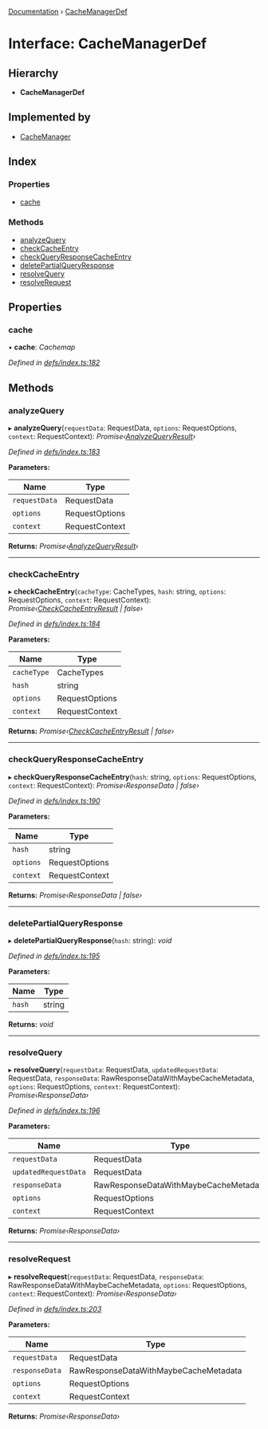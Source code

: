 [Documentation](../README.md) › [CacheManagerDef](cachemanagerdef.md)

# Interface: CacheManagerDef

## Hierarchy

* **CacheManagerDef**

## Implemented by

* [CacheManager](../classes/cachemanager.md)

## Index

### Properties

* [cache](cachemanagerdef.md#cache)

### Methods

* [analyzeQuery](cachemanagerdef.md#analyzequery)
* [checkCacheEntry](cachemanagerdef.md#checkcacheentry)
* [checkQueryResponseCacheEntry](cachemanagerdef.md#checkqueryresponsecacheentry)
* [deletePartialQueryResponse](cachemanagerdef.md#deletepartialqueryresponse)
* [resolveQuery](cachemanagerdef.md#resolvequery)
* [resolveRequest](cachemanagerdef.md#resolverequest)

## Properties

###  cache

• **cache**: *Cachemap*

*Defined in [defs/index.ts:182](https://github.com/badbatch/graphql-box/blob/c4347cf/packages/cache-manager/src/defs/index.ts#L182)*

## Methods

###  analyzeQuery

▸ **analyzeQuery**(`requestData`: RequestData, `options`: RequestOptions, `context`: RequestContext): *Promise‹[AnalyzeQueryResult](analyzequeryresult.md)›*

*Defined in [defs/index.ts:183](https://github.com/badbatch/graphql-box/blob/c4347cf/packages/cache-manager/src/defs/index.ts#L183)*

**Parameters:**

Name | Type |
------ | ------ |
`requestData` | RequestData |
`options` | RequestOptions |
`context` | RequestContext |

**Returns:** *Promise‹[AnalyzeQueryResult](analyzequeryresult.md)›*

___

###  checkCacheEntry

▸ **checkCacheEntry**(`cacheType`: CacheTypes, `hash`: string, `options`: RequestOptions, `context`: RequestContext): *Promise‹[CheckCacheEntryResult](checkcacheentryresult.md) | false›*

*Defined in [defs/index.ts:184](https://github.com/badbatch/graphql-box/blob/c4347cf/packages/cache-manager/src/defs/index.ts#L184)*

**Parameters:**

Name | Type |
------ | ------ |
`cacheType` | CacheTypes |
`hash` | string |
`options` | RequestOptions |
`context` | RequestContext |

**Returns:** *Promise‹[CheckCacheEntryResult](checkcacheentryresult.md) | false›*

___

###  checkQueryResponseCacheEntry

▸ **checkQueryResponseCacheEntry**(`hash`: string, `options`: RequestOptions, `context`: RequestContext): *Promise‹ResponseData | false›*

*Defined in [defs/index.ts:190](https://github.com/badbatch/graphql-box/blob/c4347cf/packages/cache-manager/src/defs/index.ts#L190)*

**Parameters:**

Name | Type |
------ | ------ |
`hash` | string |
`options` | RequestOptions |
`context` | RequestContext |

**Returns:** *Promise‹ResponseData | false›*

___

###  deletePartialQueryResponse

▸ **deletePartialQueryResponse**(`hash`: string): *void*

*Defined in [defs/index.ts:195](https://github.com/badbatch/graphql-box/blob/c4347cf/packages/cache-manager/src/defs/index.ts#L195)*

**Parameters:**

Name | Type |
------ | ------ |
`hash` | string |

**Returns:** *void*

___

###  resolveQuery

▸ **resolveQuery**(`requestData`: RequestData, `updatedRequestData`: RequestData, `responseData`: RawResponseDataWithMaybeCacheMetadata, `options`: RequestOptions, `context`: RequestContext): *Promise‹ResponseData›*

*Defined in [defs/index.ts:196](https://github.com/badbatch/graphql-box/blob/c4347cf/packages/cache-manager/src/defs/index.ts#L196)*

**Parameters:**

Name | Type |
------ | ------ |
`requestData` | RequestData |
`updatedRequestData` | RequestData |
`responseData` | RawResponseDataWithMaybeCacheMetadata |
`options` | RequestOptions |
`context` | RequestContext |

**Returns:** *Promise‹ResponseData›*

___

###  resolveRequest

▸ **resolveRequest**(`requestData`: RequestData, `responseData`: RawResponseDataWithMaybeCacheMetadata, `options`: RequestOptions, `context`: RequestContext): *Promise‹ResponseData›*

*Defined in [defs/index.ts:203](https://github.com/badbatch/graphql-box/blob/c4347cf/packages/cache-manager/src/defs/index.ts#L203)*

**Parameters:**

Name | Type |
------ | ------ |
`requestData` | RequestData |
`responseData` | RawResponseDataWithMaybeCacheMetadata |
`options` | RequestOptions |
`context` | RequestContext |

**Returns:** *Promise‹ResponseData›*
